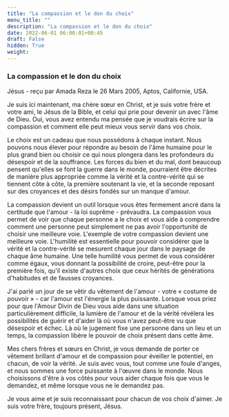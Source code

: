 ```yaml
---
title: "La compassion et le don du choix"
menu_title: ""
description: "La compassion et le don du choix"
date: 2022-06-01 06:00:01+00:45
draft: False
hidden: True
weight:
---
```

### La compassion et le don du choix

Jésus - reçu par Amada Reza le 26 Mars 2005, Aptos, Californie, USA.

Je suis ici maintenant, ma chère sœur en Christ, et je suis votre frère et votre ami, le Jésus de la Bible, et celui qui prie pour devenir un avec l'âme de Dieu. Oui, vous avez entendu ma pensée que je voudrais écrire sur la compassion et comment elle peut mieux vous servir dans vos choix.

Le choix est un cadeau que nous possédons à chaque instant. Nous pouvons nous élever pour répondre au besoin de l'âme humaine pour le plus grand bien ou choisir ce qui nous plongera dans les profondeurs du désespoir et de la souffrance. Les forces du bien et du mal, dont beaucoup pensent qu'elles se font la guerre dans le monde, pourraient être décrites de manière plus appropriée comme la vérité et la contre-vérité qui se tiennent côte à côte, la première soutenant la vie, et la seconde reposant sur des croyances et des désirs fondés sur un manque d'amour.

La compassion devient un outil lorsque vous êtes fermement ancré dans la certitude que l'amour - la loi suprême - prévaudra. La compassion vous permet de voir que chaque personne a le choix et vous aide à comprendre comment une personne peut simplement ne pas avoir l'opportunité de choisir une meilleure voie. L'exemple de votre compassion devient une meilleure voie. L'humilité est essentielle pour pouvoir considérer que la vérité et la contre-vérité se mesurent chaque jour dans le paysage de chaque âme humaine. Une telle humilité vous permet de vous considérer comme égaux, vous donnant la possibilité de croire, peut-être pour la première fois, qu'il existe d'autres choix que ceux hérités de générations d'habitudes et de fausses croyances.

J'ai parlé un jour de se vêtir du vêtement de l'amour - votre « costume de pouvoir » - car l'amour est l'énergie la plus puissante. Lorsque vous priez pour que l'Amour Divin de Dieu vous aide dans une situation particulièrement difficile, la lumière de l'amour et de la vérité révélera les possibilités de guérir et d'aider là où vous n'avez peut-être vu que désespoir et échec. Là où le jugement fixe une personne dans un lieu et un temps, la compassion libère le pouvoir de choix présent dans cette âme.

Mes chers frères et sœurs en Christ, je vous demande de porter ce vêtement brillant d'amour et de compassion pour éveiller le potentiel, en chacun, de voir la vérité. Je suis avec vous, tout comme une foule d'anges, et nous sommes une force puissante à l'œuvre dans le monde. Nous choisissons d'être à vos côtés pour vous aider chaque fois que vous le demandez, et même lorsque vous ne le demandez pas.

Je vous aime et je suis reconnaissant pour chacun de vos choix d'aimer. Je suis votre frère, toujours présent, Jésus.
